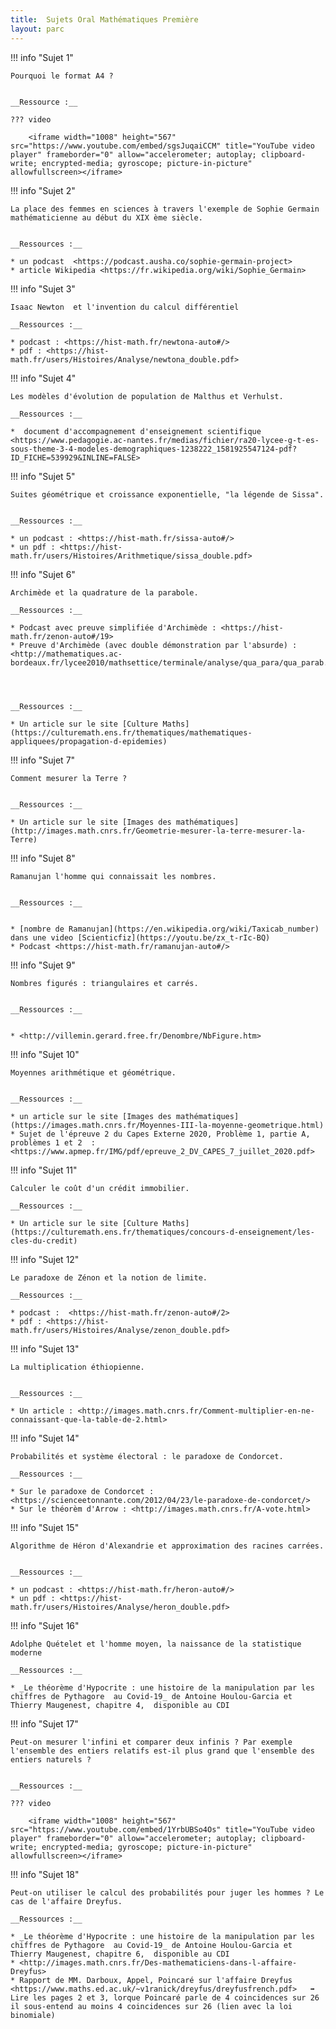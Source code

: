 ```yaml
---
title:  Sujets Oral Mathématiques Première
layout: parc
---
```




!!! info "Sujet 1"

    Pourquoi le format A4 ?  


    __Ressource :__

    ??? video

        <iframe width="1008" height="567" src="https://www.youtube.com/embed/sgsJuqaiCCM" title="YouTube video player" frameborder="0" allow="accelerometer; autoplay; clipboard-write; encrypted-media; gyroscope; picture-in-picture" allowfullscreen></iframe>



!!! info "Sujet 2"

    La place des femmes en sciences à travers l'exemple de Sophie Germain mathématicienne au début du XIX ème siècle.


    __Ressources :__  
    
    * un podcast  <https://podcast.ausha.co/sophie-germain-project>
    * article Wikipedia <https://fr.wikipedia.org/wiki/Sophie_Germain>



!!! info "Sujet 3"

    Isaac Newton  et l'invention du calcul différentiel  

    __Ressources :__  
    
    * podcast : <https://hist-math.fr/newtona-auto#/>
    * pdf : <https://hist-math.fr/users/Histoires/Analyse/newtona_double.pdf>



!!! info "Sujet 4"

    Les modèles d'évolution de population de Malthus et Verhulst.
    
    __Ressources :__

    *  document d'accompagnement d'enseignement scientifique <https://www.pedagogie.ac-nantes.fr/medias/fichier/ra20-lycee-g-t-es-sous-theme-3-4-modeles-demographiques-1238222_1581925547124-pdf?ID_FICHE=539929&INLINE=FALSE>


!!! info "Sujet 5"

    Suites géométrique et croissance exponentielle, "la légende de Sissa".
    
    
    __Ressources :__

    * un podcast : <https://hist-math.fr/sissa-auto#/>
    * un pdf : <https://hist-math.fr/users/Histoires/Arithmetique/sissa_double.pdf>



!!! info "Sujet 6"

    Archimède et la quadrature de la parabole.    
    
    __Ressources :__

    * Podcast avec preuve simplifiée d'Archimède : <https://hist-math.fr/zenon-auto#/19>
    * Preuve d'Archimède (avec double démonstration par l'absurde) : <http://mathematiques.ac-bordeaux.fr/lycee2010/mathsettice/terminale/analyse/qua_para/qua_parab.pdf>


    
    
    __Ressources :__

    * Un article sur le site [Culture Maths](https://culturemath.ens.fr/thematiques/mathematiques-appliquees/propagation-d-epidemies)




!!! info "Sujet 7"

    Comment mesurer la Terre ?
    
    
    __Ressources :__

    * Un article sur le site [Images des mathématiques](http://images.math.cnrs.fr/Geometrie-mesurer-la-terre-mesurer-la-Terre)



!!! info "Sujet 8"

    Ramanujan l'homme qui connaissait les nombres.
    

    __Ressources :__


    * [nombre de Ramanujan](https://en.wikipedia.org/wiki/Taxicab_number) dans une video [Scienticfiz](https://youtu.be/zx_t-rIc-BQ)
    * Podcast <https://hist-math.fr/ramanujan-auto#/>


!!! info "Sujet 9"

    Nombres figurés : triangulaires et carrés.
    

    __Ressources :__


    * <http://villemin.gerard.free.fr/Denombre/NbFigure.htm>


!!! info "Sujet 10"

    Moyennes arithmétique et géométrique.
    
    
    __Ressources :__

    * un article sur le site [Images des mathématiques](https://images.math.cnrs.fr/Moyennes-III-la-moyenne-geometrique.html)
    * Sujet de l'épreuve 2 du Capes Externe 2020, Problème 1, partie A, problèmes 1 et 2  : <https://www.apmep.fr/IMG/pdf/epreuve_2_DV_CAPES_7_juillet_2020.pdf>


!!! info "Sujet 11"

    Calculer le coût d'un crédit immobilier.

    __Ressources :__

    * Un article sur le site [Culture Maths](https://culturemath.ens.fr/thematiques/concours-d-enseignement/les-cles-du-credit)



!!! info "Sujet 12"

    Le paradoxe de Zénon et la notion de limite.

    __Ressources :__

    * podcast :  <https://hist-math.fr/zenon-auto#/2>
    * pdf : <https://hist-math.fr/users/Histoires/Analyse/zenon_double.pdf>


!!! info "Sujet 13"

    La multiplication éthiopienne.


    __Ressources :__

    * Un article : <http://images.math.cnrs.fr/Comment-multiplier-en-ne-connaissant-que-la-table-de-2.html>


!!! info "Sujet 14"

    Probabilités et système électoral : le paradoxe de Condorcet.

    __Ressources :__

    * Sur le paradoxe de Condorcet : <https://scienceetonnante.com/2012/04/23/le-paradoxe-de-condorcet/>
    * Sur le théorèm d'Arrow : <http://images.math.cnrs.fr/A-vote.html>


!!! info "Sujet 15"

    Algorithme de Héron d'Alexandrie et approximation des racines carrées.


    __Ressources :__ 

    * un podcast : <https://hist-math.fr/heron-auto#/>
    * un pdf : <https://hist-math.fr/users/Histoires/Analyse/heron_double.pdf>


!!! info "Sujet 16"

    Adolphe Quételet et l'homme moyen, la naissance de la statistique moderne

    __Ressources :__ 

    * _Le théorème d'Hypocrite : une histoire de la manipulation par les chiffres de Pythagore  au Covid-19_ de Antoine Houlou-Garcia et Thierry Maugenest, chapitre 4,  disponible au CDI


!!! info "Sujet 17"

    Peut-on mesurer l'infini et comparer deux infinis ? Par exemple l'ensemble des entiers relatifs est-il plus grand que l'ensemble des entiers naturels ?


    __Ressources :__

    ??? video

        <iframe width="1008" height="567" src="https://www.youtube.com/embed/1YrbUBSo4Os" title="YouTube video player" frameborder="0" allow="accelerometer; autoplay; clipboard-write; encrypted-media; gyroscope; picture-in-picture" allowfullscreen></iframe>


!!! info "Sujet 18"

    Peut-on utiliser le calcul des probabilités pour juger les hommes ? Le cas de l'affaire Dreyfus.

    __Ressources :__ 

    * _Le théorème d'Hypocrite : une histoire de la manipulation par les chiffres de Pythagore  au Covid-19_ de Antoine Houlou-Garcia et Thierry Maugenest, chapitre 6,  disponible au CDI
    * <http://images.math.cnrs.fr/Des-mathematiciens-dans-l-affaire-Dreyfus>
    * Rapport de MM. Darboux, Appel, Poincaré sur l'affaire Dreyfus <https://www.maths.ed.ac.uk/~v1ranick/dreyfus/dreyfusfrench.pdf>   ➡️   Lire les pages 2 et 3, lorque Poincaré parle de 4 coincidences sur 26 il sous-entend au moins 4 coincidences sur 26 (lien avec la loi binomiale)